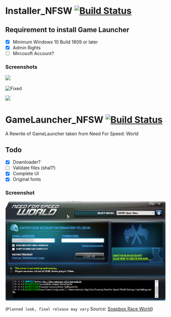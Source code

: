 # Installer_NFSW [![Build Status](https://img.shields.io/badge/build-passing-brightgreen.svg?branch=master)](https://github.com/1DavidCarbon/Soapbox_Launcher_Installer/releases/latest)

## Requirement to install Game Launcher

- [X] Minimum Windows 10 Build 1809 or later
- [X] Admin Rights
- [ ] Mircosoft Account?

### Screenshots

![](https://raw.githubusercontent.com/1DavidCarbon/Soapbox_Launcher_Installer/master/Soapbox%20Installer%20(Lang).PNG)

![Fixed](https://raw.githubusercontent.com/1DavidCarbon/Soapbox_Launcher_Installer/master/Soapbox%20Installer%20(Dir).PNG)

![](https://raw.githubusercontent.com/1DavidCarbon/Soapbox_Launcher_Installer/master/Soapbox%20Installer%20(Launch).PNG)

# GameLauncher_NFSW [![Build Status](https://travis-ci.org/SoapboxRaceWorld/GameLauncher_NFSW.svg?branch=master)](https://travis-ci.org/SoapboxRaceWorld/GameLauncher_NFSW)
A Rewrite of GameLauncher taken from Need For Speed: World

## Todo
- [X] Downloader?
- [ ] Validate files (sha1?)
- [X] Complete UI
- [X] Original fonts

### Screenshot
![](https://raw.githubusercontent.com/SoapboxRaceWorld/GameLauncher_NFSW/master/screenshot.png)

(`Planned look, final release may vary` Source: [Soapbox Race World](https://raw.githubusercontent.com/SoapboxRaceWorld/GameLauncher_NFSW/interface_v3/screenshot.png))
